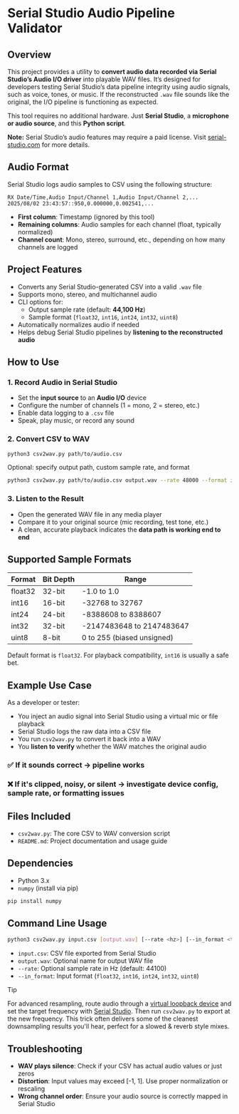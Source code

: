 # **Serial Studio Audio Pipeline Validator**

## **Overview**

This project provides a utility to **convert audio data recorded via Serial Studio’s Audio I/O driver** into playable WAV files. It’s designed for developers testing Serial Studio’s data pipeline integrity using audio signals, such as voice, tones, or music. If the reconstructed `.wav` file sounds like the original, the I/O pipeline is functioning as expected.

This tool requires no additional hardware. Just **Serial Studio**, a **microphone or audio source**, and this **Python script**.

**Note:** Serial Studio’s audio features may require a paid license. Visit [serial-studio.com](https://serial-studio.com/) for more details.

## **Audio Format**

Serial Studio logs audio samples to CSV using the following structure:

```csv
RX Date/Time,Audio Input/Channel 1,Audio Input/Channel 2,...
2025/08/02 23:43:57::950,0.000000,0.002541,...
```

- **First column**: Timestamp (ignored by this tool)
- **Remaining columns**: Audio samples for each channel (float, typically normalized)
- **Channel count**: Mono, stereo, surround, etc., depending on how many channels are logged

## **Project Features**

- Converts any Serial Studio-generated CSV into a valid `.wav` file
- Supports mono, stereo, and multichannel audio
- CLI options for:
  - Output sample rate (default: **44,100 Hz**)
  - Sample format (`float32`, `int16`, `int24`, `int32`, `uint8`)
- Automatically normalizes audio if needed
- Helps debug Serial Studio pipelines by **listening to the reconstructed audio**

## **How to Use**

### 1. **Record Audio in Serial Studio**
- Set the **input source** to an **Audio I/O** device
- Configure the number of channels (1 = mono, 2 = stereo, etc.)
- Enable data logging to a `.csv` file
- Speak, play music, or record any sound

### 2. **Convert CSV to WAV**

```bash
python3 csv2wav.py path/to/audio.csv
```

Optional: specify output path, custom sample rate, and format

```bash
python3 csv2wav.py path/to/audio.csv output.wav --rate 48000 --format int16
```

### 3. **Listen to the Result**
- Open the generated WAV file in any media player
- Compare it to your original source (mic recording, test tone, etc.)
- A clean, accurate playback indicates the **data path is working end to end**

## **Supported Sample Formats**

| Format    | Bit Depth | Range                      |
|-----------|-----------|----------------------------|
| float32   | 32-bit    | -1.0 to 1.0                |
| int16     | 16-bit    | -32768 to 32767            |
| int24     | 24-bit    | -8388608 to 8388607        |
| int32     | 32-bit    | -2147483648 to 2147483647  |
| uint8     | 8-bit     | 0 to 255 (biased unsigned) |

Default format is `float32`. For playback compatibility, `int16` is usually a safe bet.

## **Example Use Case**

As a developer or tester:

- You inject an audio signal into Serial Studio using a virtual mic or file playback
- Serial Studio logs the raw data into a CSV file
- You run `csv2wav.py` to convert it back into a WAV
- You **listen to verify** whether the WAV matches the original audio

### ✅ If it sounds correct → pipeline works  
### ❌ If it's clipped, noisy, or silent → investigate device config, sample rate, or formatting issues

## **Files Included**

- `csv2wav.py`: The core CSV to WAV conversion script
- `README.md`: Project documentation and usage guide

## **Dependencies**

- Python 3.x
- `numpy` (install via pip)

```bash
pip install numpy
```

## **Command Line Usage**

```bash
python3 csv2wav.py input.csv [output.wav] [--rate <hz>] [--in_format <type>]
```

- `input.csv`: CSV file exported from Serial Studio
- `output.wav`: Optional name for output WAV file
- `--rate`: Optional sample rate in Hz (default: 44100)
- `--in_format`: Input format (`float32`, `int16`, `int24`, `int32`, `uint8`)

> [!TIP]  
> For advanced resampling, route audio through a [virtual loopback device](https://existential.audio/blackhole/) and set the target frequency with [Serial Studio](https://github.com/Serial-Studio/Serial-Studio). Then run `csv2wav.py` to export at the new frequency. This trick often delivers some of the cleanest downsampling results you'll hear, perfect for a slowed & reverb style mixes.  

## **Troubleshooting**

- **WAV plays silence**: Check if your CSV has actual audio values or just zeros
- **Distortion**: Input values may exceed [-1, 1]. Use proper normalization or rescaling
- **Wrong channel order**: Ensure your audio source is correctly mapped in Serial Studio
